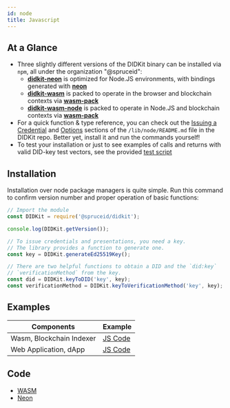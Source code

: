 ```yaml
---
id: node
title: Javascript
---
```


## At a Glance

- Three slightly different versions of the DIDKit binary can be installed via `npm`, all under the organization "@spruceid":
  - **[didkit-neon](https://www.npmjs.com/package/@spruceid/didkit)** is optimized for Node.JS environments, with bindings generated with **[neon](https://github.com/neon-bindings/neon)**
  - **[didkit-wasm](https://www.npmjs.com/package/@spruceid/didkit-wasm)** is packed to operate in the browser and blockchain contexts via **[wasm-pack](https://github.com/rustwasm/wasm-pack/)**
  - **[didkit-wasm-node](https://www.npmjs.com/package/@spruceid/didkit-wasm)** is packed to operate in Node.JS and blockchain contexts via **[wasm-pack](https://github.com/rustwasm/wasm-pack/)**
- For a quick function & type reference, you can check out the [Issuing a Credential](https://github.com/spruceid/didkit/lib/node/README.md#Issuing-a-Credential) and [Options](https://github.com/spruceid/didkit/lib/node/README.md#Options) sections of the `/lib/node/README.md` file in the DIDKit repo. Better yet, install it and run the commands yourself!
- To test your installation or just to see examples of calls and returns with valid DID-key test vectors, see the provided [test script](https://github.com/spruceid/didkit/lib/node/test/index.spec.js) 

## Installation

Installation over node package managers is quite simple. Run this command to confirm version number and proper operation of basic functions:

```js
// Import the module
const DIDKit = require('@spruceid/didkit');

console.log(DIDKit.getVersion());

// To issue credentials and presentations, you need a key.
// The library provides a function to generate one.
const key = DIDKit.generateEd25519Key();

// There are two helpful functions to obtain a DID and the `did:key`
// `verificationMethod` from the key.
const did = DIDKit.keyToDID('key', key);
const verificationMethod = DIDKit.keyToVerificationMethod('key', key);
```

## Examples

|Components|Example|
|---|---|
|Wasm, Blockchain Indexer|[JS Code](https://github.com/spruceid/tzprofiles/blob/main/api/service/index.js)|
|Web Application, dApp|[JS Code](https://github.com/spruceid/tzprofiles/tree/main/dapp)|

## Code

- [WASM](https://github.com/spruceid/didkit/tree/main/lib/web)
- [Neon](https://github.com/spruceid/didkit/tree/main/lib/node)
